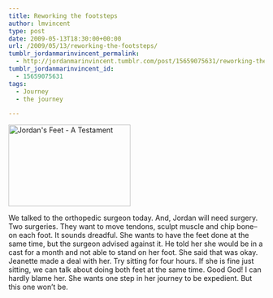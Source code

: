 ```yaml
---
title: Reworking the footsteps
author: lmvincent
type: post
date: 2009-05-13T18:30:00+00:00
url: /2009/05/13/reworking-the-footsteps/
tumblr_jordanmarinvincent_permalink:
  - http://jordanmarinvincent.tumblr.com/post/15659075631/reworking-the-footsteps
tumblr_jordanmarinvincent_id:
  - 15659075631
tags:
  - Journey
  - the journey

---
```

<a href="http://www.flickr.com/photos/larryvincent/2519064027/" title="Jordan's Feet - A Testament by larryvincent, on Flickr" target="_blank" rel="noopener"><img loading="lazy" src="http://farm3.static.flickr.com/2391/2519064027_4521e9f071_m.jpg" width="240" height="161" alt="Jordan's Feet - A Testament" /></a>

We talked to the orthopedic surgeon today. And, Jordan will need surgery. Two surgeries. They want to move tendons, sculpt muscle and chip bone&ndash;on each foot. It sounds dreadful. She wants to have the feet done at the same time, but the surgeon advised against it. He told her she would be in a cast for a month and not able to stand on her foot. She said that was okay. Jeanette made a deal with her. Try sitting for four hours. If she is fine just sitting, we can talk about doing both feet at the same time. Good God! I can hardly blame her. She wants one step in her journey to be expedient. But this one won&rsquo;t be.

<div class="blogger-post-footer">
  <img loading="lazy" width="1" height="1" src="https://blogger.googleusercontent.com/tracker/9039099668816362935-409151943442275000?l=jordansjourney2.blogspot.com" alt="" />
</div>